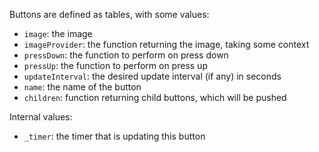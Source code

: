 Buttons are defined as tables, with some values:
- `image`: the image
- `imageProvider`: the function returning the image, taking some context
- `pressDown`: the function to perform on press down
- `pressUp`: the function to perform on press up
- `updateInterval`: the desired update interval (if any) in seconds
- `name`: the name of the button
- `children`: function returning child buttons, which will be pushed

Internal values:
- `_timer`: the timer that is updating this button
